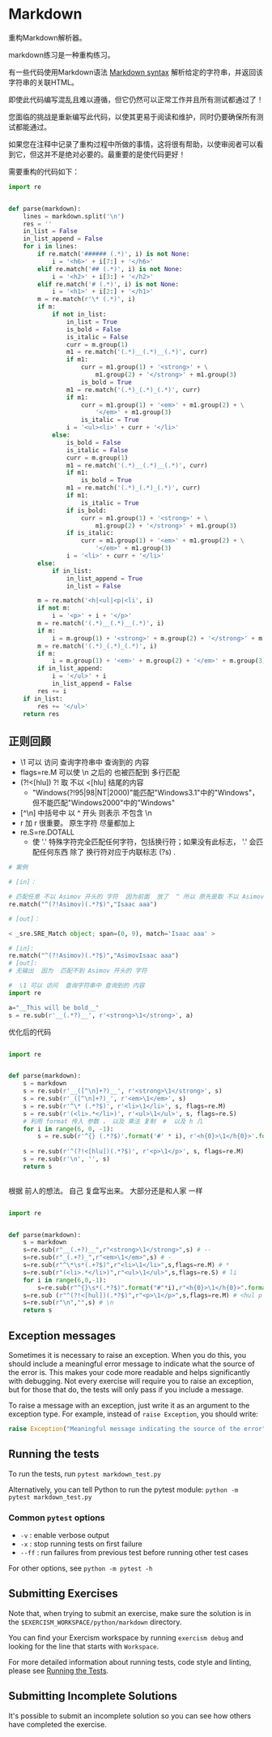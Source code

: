 # Markdown

重构Markdown解析器。

markdown练习是一种重构练习。

有一些代码使用Markdown语法 [Markdown
syntax](https://guides.github.com/features/mastering-markdown/) 解析给定的字符串，并返回该字符串的关联HTML。

即使此代码编写混乱且难以遵循，但它仍然可以正常工作并且所有测试都通过了！

您面临的挑战是重新编写此代码，以使其更易于阅读和维护，同时仍要确保所有测试都能通过。

如果您在注释中记录了重构过程中所做的事情，这将很有帮助，以使审阅者可以看到它，但这并不是绝对必要的。最重要的是使代码更好！


需要重构的代码如下：

```python
import re


def parse(markdown):
    lines = markdown.split('\n')
    res = ''
    in_list = False
    in_list_append = False
    for i in lines:
        if re.match('###### (.*)', i) is not None:
            i = '<h6>' + i[7:] + '</h6>'
        elif re.match('## (.*)', i) is not None:
            i = '<h2>' + i[3:] + '</h2>'
        elif re.match('# (.*)', i) is not None:
            i = '<h1>' + i[2:] + '</h1>'
        m = re.match(r'\* (.*)', i)
        if m:
            if not in_list:
                in_list = True
                is_bold = False
                is_italic = False
                curr = m.group(1)
                m1 = re.match('(.*)__(.*)__(.*)', curr)
                if m1:
                    curr = m1.group(1) + '<strong>' + \
                        m1.group(2) + '</strong>' + m1.group(3)
                    is_bold = True
                m1 = re.match('(.*)_(.*)_(.*)', curr)
                if m1:
                    curr = m1.group(1) + '<em>' + m1.group(2) + \
                        '</em>' + m1.group(3)
                    is_italic = True
                i = '<ul><li>' + curr + '</li>'
            else:
                is_bold = False
                is_italic = False
                curr = m.group(1)
                m1 = re.match('(.*)__(.*)__(.*)', curr)
                if m1:
                    is_bold = True
                m1 = re.match('(.*)_(.*)_(.*)', curr)
                if m1:
                    is_italic = True
                if is_bold:
                    curr = m1.group(1) + '<strong>' + \
                        m1.group(2) + '</strong>' + m1.group(3)
                if is_italic:
                    curr = m1.group(1) + '<em>' + m1.group(2) + \
                        '</em>' + m1.group(3)
                i = '<li>' + curr + '</li>'
        else:
            if in_list:
                in_list_append = True
                in_list = False

        m = re.match('<h|<ul|<p|<li', i)
        if not m:
            i = '<p>' + i + '</p>'
        m = re.match('(.*)__(.*)__(.*)', i)
        if m:
            i = m.group(1) + '<strong>' + m.group(2) + '</strong>' + m.group(3)
        m = re.match('(.*)_(.*)_(.*)', i)
        if m:
            i = m.group(1) + '<em>' + m.group(2) + '</em>' + m.group(3)
        if in_list_append:
            i = '</ul>' + i
            in_list_append = False
        res += i
    if in_list:
        res += '</ul>'
    return res

```
## 正则回顾
- \1 可以 访问  查询字符串中 查询到的 内容
- flags=re.M 可以使 \n 之后的 也被匹配到 多行匹配
- (?!<[hlu])  ?!  取 不以 <[hlu] 结尾的内容 
    - "Windows(?!95|98|NT|2000)"能匹配"Windows3.1"中的"Windows"，但不能匹配"Windows2000"中的"Windows"
- [^\n] 中括号中 以 ^ 开头 则表示 不包含 \n 
- r 加  r 很重要。 原生字符  尽量都加上 
- re.S=re.DOTALL   
    - 使 '.' 特殊字符完全匹配任何字符，包括换行符；如果没有此标志， '.' 会匹配任何东西 除了 换行符对应于内联标志 (?s) .
    
```python
# 案例

# [in]：

# 匹配任意 不以 Asimov 开头的 字符  因为前面  放了  ^ 所以 原先是取 不以 Asimov 结尾 的 现在则  变成 不以  Asimov 开头 了 
re.match("^(?!Asimov)(.*?$)","Isaac aaa")

# [out]：

< _sre.SRE_Match object; span=(0, 9), match='Isaac aaa' >

# [in]:
re.match("^(?!Asimov)(.*?$)","AsimovIsaac aaa")
# [out]:
# 无输出  因为  匹配不到 Asimov 开头的 字符 
```

```PYTHON
#  \1 可以 访问  查询字符串中 查询到的 内容
import re

a="__This will be bold__"
s = re.sub(r'__(.*?)__', r'<strong>\1</strong>', a)
```

优化后的代码

```python

import re


def parse(markdown):
    s = markdown
    s = re.sub(r'__([^\n]+?)__', r'<strong>\1</strong>', s)
    s = re.sub(r'_([^\n]+?)_', r'<em>\1</em>', s)
    s = re.sub(r'^\* (.*?$)', r'<li>\1</li>', s, flags=re.M)
    s = re.sub(r'(<li>.*</li>)', r'<ul>\1</ul>', s, flags=re.S)
    # 利用 format 传入 参数 ， 以及 乘法 复制  #  以及 h 几  
    for i in range(6, 0, -1):
        s = re.sub(r'^{} (.*?$)'.format('#' * i), r'<h{0}>\1</h{0}>'.format(i), s, flags=re.M)
    
    s = re.sub(r'^(?!<[hlu])(.*?$)', r'<p>\1</p>', s, flags=re.M)
    s = re.sub(r'\n', '', s)
    return s
    
 ```
 
根据 前人的想法。 自己 复盘写出来。  大部分还是和人家 一样  

```python

import re


def parse(markdown):
    s = markdown
    s=re.sub(r"__(.+?)__",r"<strong>\1</strong>",s) # --
    s=re.sub(r"_(.+?)_",r"<em>\1</em>",s) # - 
    s=re.sub(r"^\*\s*(.+?$)",r"<li>\1</li>",s,flags=re.M) # *
    s=re.sub(r"(<li>.*</li>)",r"<ul>\1</ul>",s,flags=re.S) # li 
    for i in range(6,0,-1):
        s=re.sub(r"^{}\s*(.*?$)".format("#"*i),r"<h{0}>\1</h{0}>".format(i),s,flags=re.M) # title h
    s=re.sub (r"^(?!<[hul])(.*?$)",r"<p>\1</p>",s,flags=re.M) # <hul p
    s=re.sub(r"\n","",s) # \n
    return s
```
## Exception messages

Sometimes it is necessary to raise an exception. When you do this, you should include a meaningful error message to
indicate what the source of the error is. This makes your code more readable and helps significantly with debugging. Not
every exercise will require you to raise an exception, but for those that do, the tests will only pass if you include
a message.

To raise a message with an exception, just write it as an argument to the exception type. For example, instead of
`raise Exception`, you should write:

```python
raise Exception("Meaningful message indicating the source of the error")
```

## Running the tests

To run the tests, run `pytest markdown_test.py`

Alternatively, you can tell Python to run the pytest module:
`python -m pytest markdown_test.py`

### Common `pytest` options

- `-v` : enable verbose output
- `-x` : stop running tests on first failure
- `--ff` : run failures from previous test before running other test cases

For other options, see `python -m pytest -h`

## Submitting Exercises

Note that, when trying to submit an exercise, make sure the solution is in the `$EXERCISM_WORKSPACE/python/markdown` directory.

You can find your Exercism workspace by running `exercism debug` and looking for the line that starts with `Workspace`.

For more detailed information about running tests, code style and linting,
please see [Running the Tests](http://exercism.io/tracks/python/tests).

## Submitting Incomplete Solutions

It's possible to submit an incomplete solution so you can see how others have completed the exercise.
